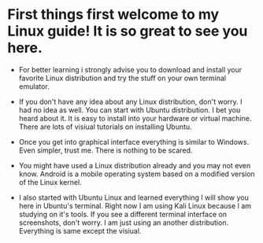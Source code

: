 # First things first welcome to my Linux guide! It is so great to see you here.

* For better learning i strongly advise you to download and install your favorite Linux distribution and try the stuff on your own terminal emulator.

* If you don't have any idea about any Linux distribution, don't worry. I had no idea as well. You can start with Ubuntu distribution. I bet you heard about it. It is easy to install into your hardware or virtual machine. There are lots of visiual tutorials on installing Ubuntu. 

* Once you get into graphical interface everything is similar to Windows. Even simpler, trust me. There is nothing to be scared.

* You might have used a Linux distribution already and you may not even know. Android is a mobile operating system based on a modified version of the Linux kernel.

* I also started with Ubuntu Linux and learned everything I will show you here in Ubuntu's terminal. Right now I am using Kali Linux because I am studying on it's tools. If you see a different terminal interface on screenshots, don't worry. I am just using an another distribution. Everything is same except the visiual.